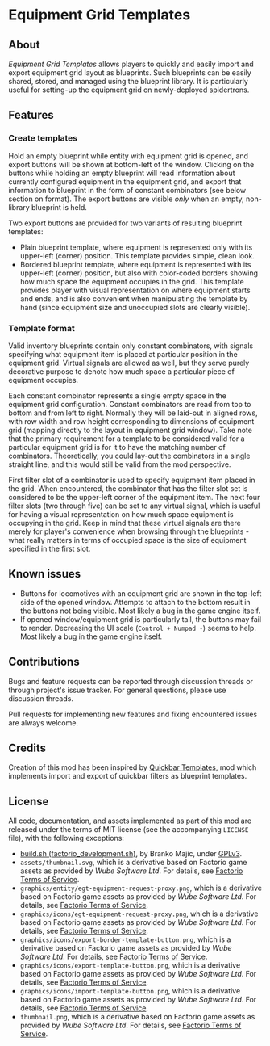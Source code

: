 Equipment Grid Templates
========================


About
-----

*Equipment Grid Templates* allows players to quickly and easily import and export equipment grid layout as blueprints. Such blueprints can be easily shared, stored, and managed using the blueprint library. It is particularly useful for setting-up the equipment grid on newly-deployed spidertrons.


Features
--------


### Create templates

Hold an empty blueprint while entity with equipment grid is opened, and export buttons will be shown at bottom-left of the window. Clicking on the buttons while holding an empty blueprint will read information about currently configured equipment in the equipment grid, and export that information to blueprint in the form of constant combinators (see below section on format). The export buttons are visible _only_ when an empty, non-library blueprint is held.

Two export buttons are provided for two variants of resulting blueprint templates:

-   Plain blueprint template, where equipment is represented only with its upper-left (corner) position. This template provides simple, clean look.
-   Bordered blueprint template, where equipment is represented with its upper-left (corner) position, but also with color-coded borders showing how much space the equipment occupies in the grid. This template provides player with visual representation on where equipment starts and ends, and is also convenient when manipulating the template by hand (since equipment size and unoccupied slots are clearly visible).


### Template format

Valid inventory blueprints contain only constant combinators, with signals specifying what equipment item is placed at particular position in the equipment grid. Virtual signals are allowed as well, but they serve purely decorative purpose to denote how much space a particular piece of equipment occupies.

Each constant combinator represents a single empty space in the equipment grid configuration. Constant combinators are read from top to bottom and from left to right. Normally they will be laid-out in aligned rows, with row width and row height corresponding to dimensions of equipment grid (mapping directly to the layout in equipment grid window). Take note that the primary requirement for a template to be considered valid for a particular equipment grid is for it to have the matching number of combinators. Theoretically, you could lay-out the combinators in a single straight line, and this would still be valid from the mod perspective.

First filter slot of a combinator is used to specify equipment item placed in the grid. When encountered, the combinator that has the filter slot set is considered to be the upper-left corner of the equipment item. The next four filter slots (two through five) can be set to any virtual signal, which is useful for having a visual representation on how much space equipment is occupying in the grid. Keep in mind that these virtual signals are there merely for player's convenience when browsing through the blueprints - what really matters in terms of occupied space is the size of equipment specified in the first slot.


Known issues
------------

-   Buttons for locomotives with an equipment grid are shown in the top-left side of the opened window. Attempts to attach to the bottom result in the buttons not being visible. Most likely a bug in the game engine itself.
-   If opened window/equipment grid is particularly tall, the buttons may fail to render. Decreasing the UI scale (`Control + Numpad -`) seems to help. Most likely a bug in the game engine itself.


Contributions
-------------

Bugs and feature requests can be reported through discussion threads or through project's issue tracker. For general questions, please use discussion threads.

Pull requests for implementing new features and fixing encountered issues are always welcome.


Credits
-------

Creation of this mod has been inspired by [Quickbar Templates](https://mods.factorio.com/mod/QuickbarTemplates), mod which implements import and export of quickbar filters as blueprint templates.


License
-------

All code, documentation, and assets implemented as part of this mod are released under the terms of MIT license (see the accompanying `LICENSE` file), with the following exceptions:

-   [build.sh (factorio_development.sh)](https://code.majic.rs/majic-scripts/), by Branko Majic, under [GPLv3](https://www.gnu.org/licenses/gpl-3.0.html).
-   `assets/thumbnail.svg`, which is a derivative based on Factorio game assets as provided by *Wube Software Ltd*. For details, see [Factorio Terms of Service](https://www.factorio.com/terms-of-service).
-   `graphics/entity/egt-equipment-request-proxy.png`, which is a derivative based on Factorio game assets as provided by *Wube Software Ltd*. For details, see [Factorio Terms of Service](https://www.factorio.com/terms-of-service).
-   `graphics/icons/egt-equipment-request-proxy.png`, which is a derivative based on Factorio game assets as provided by *Wube Software Ltd*. For details, see [Factorio Terms of Service](https://www.factorio.com/terms-of-service).
-   `graphics/icons/export-border-template-button.png`, which is a derivative based on Factorio game assets as provided by *Wube Software Ltd*. For details, see [Factorio Terms of Service](https://www.factorio.com/terms-of-service).
-   `graphics/icons/export-template-button.png`, which is a derivative based on Factorio game assets as provided by *Wube Software Ltd*. For details, see [Factorio Terms of Service](https://www.factorio.com/terms-of-service).
-   `graphics/icons/import-template-button.png`, which is a derivative based on Factorio game assets as provided by *Wube Software Ltd*. For details, see [Factorio Terms of Service](https://www.factorio.com/terms-of-service).
-   `thumbnail.png`, which is a derivative based on Factorio game assets as provided by *Wube Software Ltd*. For details, see [Factorio Terms of Service](https://www.factorio.com/terms-of-service).
